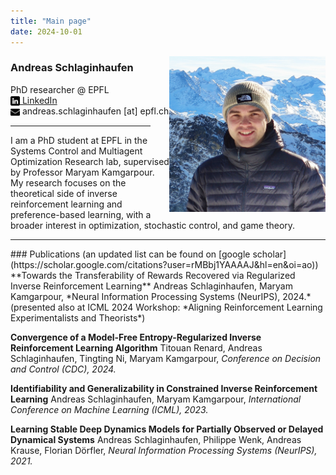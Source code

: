```yaml
---
title: "Main page"
date: 2024-10-01
---
```


<img align="right" alt="portrait" width="250" src="assets/portrait.png">

### Andreas Schlaginhaufen

PhD researcher @ EPFL<br>
<a href="https://www.linkedin.com/"><img src="assets/linkedin.png" width=15 alt="Linkedin" style="vertical-align: middle;"> LinkedIn</a><br>
<img src="assets/email.png" width=15 alt="andreas.schlaginhaufen [at] epfl.ch" style="vertical-align: middle;"> andreas.schlaginhaufen [at] epfl.ch

<hr style="width: calc(100% - 280px); margin-left: 0;">

I am a PhD student at EPFL in the Systems Control and Multiagent Optimization Research lab, supervised by Professor Maryam Kamgarpour.
My research focuses on the theoretical side of inverse reinforcement learning and preference-based learning, with a broader interest in optimization, stochastic control, and game theory.

<hr>
### Publications (an updated list can be found on [google scholar](https://scholar.google.com/citations?user=rMBbj1YAAAAJ&hl=en&oi=ao))
**Towards the Transferability of Rewards Recovered via Regularized Inverse Reinforcement Learning** 
Andreas Schlaginhaufen, Maryam Kamgarpour, *Neural Information Processing Systems (NeurIPS), 2024.* 
(presented also at ICML 2024 Workshop: *Aligning Reinforcement Learning Experimentalists and Theorists*)

**Convergence of a Model-Free Entropy-Regularized Inverse Reinforcement Learning Algorithm** 
Titouan Renard, Andreas Schlaginhaufen, Tingting Ni, Maryam Kamgarpour, *Conference on Decision and Control (CDC), 2024.*

**Identifiability and Generalizability in Constrained Inverse Reinforcement Learning** 
Andreas Schlaginhaufen, Maryam Kamgarpour, *International Conference on Machine Learning (ICML), 2023.*
    
**Learning Stable Deep Dynamics Models for Partially Observed or Delayed Dynamical Systems** 
Andreas Schlaginhaufen, Philippe Wenk, Andreas Krause, Florian Dörfler, *Neural Information Processing Systems (NeurIPS), 2021.*



